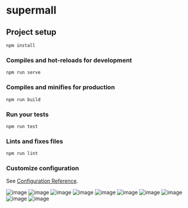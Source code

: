 # supermall

## Project setup
```
npm install
```

### Compiles and hot-reloads for development
```
npm run serve
```

### Compiles and minifies for production
```
npm run build
```

### Run your tests
```
npm run test
```

### Lints and fixes files
```
npm run lint
```

### Customize configuration
See [Configuration Reference](https://cli.vuejs.org/config/).

![image](./图片/1.JPG)
![image](./图片/2.JPG)
![image](./图片/3.JPG)
![image](./图片/4.JPG)
![image](./图片/5.JPG)
![image](./图片/6.JPG)
![image](./图片/6.2.jpg)
![image](./图片/7.jpg)
![image](./图片/7.1.jpg)
![image](./图片/8.jpg)
